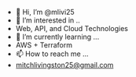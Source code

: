 - 👋 Hi, I’m @mlivi25
- 👀 I’m interested in ..
- Web, API, and Cloud Technologies
- 🌱 I’m currently learning ...
- AWS + Terraform
- 📫 How to reach me ...
- mitchlivingston25@gmail.com
<!---
mlivi25/mlivi25 is a ✨ special ✨ repository because its `README.md` (this file) appears on your GitHub profile.
You can click the Preview link to take a look at your changes.
--->

